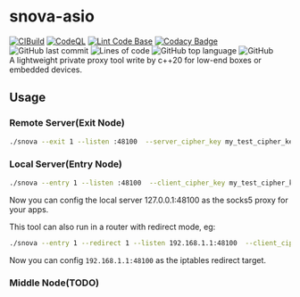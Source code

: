 # snova-asio
[![CIBuild](https://github.com/yinqiwen/snova-asio/actions/workflows/ci.yaml/badge.svg?branch=dev)](https://github.com/yinqiwen/snova-asio/actions/workflows/ci.yaml) [![CodeQL](https://github.com/yinqiwen/snova-asio/actions/workflows/codeql.yaml/badge.svg)](https://github.com/yinqiwen/snova-asio/actions/workflows/codeql.yaml) [![Lint Code Base](https://github.com/yinqiwen/snova-asio/actions/workflows/super-linter.yaml/badge.svg)](https://github.com/yinqiwen/snova-asio/actions/workflows/super-linter.yaml) [![Codacy Badge](https://app.codacy.com/project/badge/Grade/c71b81fecb5e479da6489406bc32894d)](https://www.codacy.com/gh/yinqiwen/snova-asio/dashboard?utm_source=github.com&amp;utm_medium=referral&amp;utm_content=yinqiwen/snova-asio&amp;utm_campaign=Badge_Grade) ![GitHub last commit](https://img.shields.io/github/last-commit/yinqiwen/snova-asio) ![Lines of code](https://img.shields.io/tokei/lines/github/yinqiwen/snova-asio) ![GitHub top language](https://img.shields.io/github/languages/top/yinqiwen/snova-asio) ![GitHub](https://img.shields.io/github/license/yinqiwen/snova-asio?color=brightgreen)   
A lightweight private proxy tool write by c++20 for low-end boxes or embedded devices.

## Usage

### Remote Server(Exit Node)
```bash
./snova --exit 1 --listen :48100  --server_cipher_key my_test_cipher_key
```

### Local Server(Entry Node)
```bash
./snova --entry 1 --listen :48100  --client_cipher_key my_test_cipher_key --remote <remote_ip>:<remote_port>
```
Now you can config the local server 127.0.0.1:48100 as the socks5 proxy for your apps.    

This tool can also run in a router with redirect mode, eg:  
```bash
./snova --entry 1 --redirect 1 --listen 192.168.1.1:48100  --client_cipher_key my_test_cipher_key --remote <remote_ip>:<remote_port>
```
Now you can config `192.168.1.1:48100` as the iptables redirect target.

### Middle Node(TODO)



